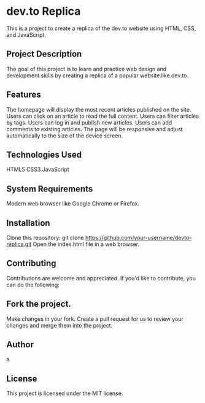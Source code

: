 # dev.to Replica
This is a project to create a replica of the dev.to website using HTML, CSS, and JavaScript.

## Project Description
The goal of this project is to learn and practice web design and development skills by creating a replica of a popular website like dev.to.

## Features
The homepage will display the most recent articles published on the site.
Users can click on an article to read the full content.
Users can filter articles by tags.
Users can log in and publish new articles.
Users can add comments to existing articles.
The page will be responsive and adjust automatically to the size of the device screen.

## Technologies Used
HTML5
CSS3
JavaScript

## System Requirements
Modern web browser like Google Chrome or Firefox.

## Installation
Clone this repository: git clone https://github.com/your-username/devto-replica.git
Open the index.html file in a web browser.

## Contributing
Contributions are welcome and appreciated. If you'd like to contribute, you can do the following:

## Fork the project.
Make changes in your fork.
Create a pull request for us to review your changes and merge them into the project.

## Author
a

## License
This project is licensed under the MIT license.
